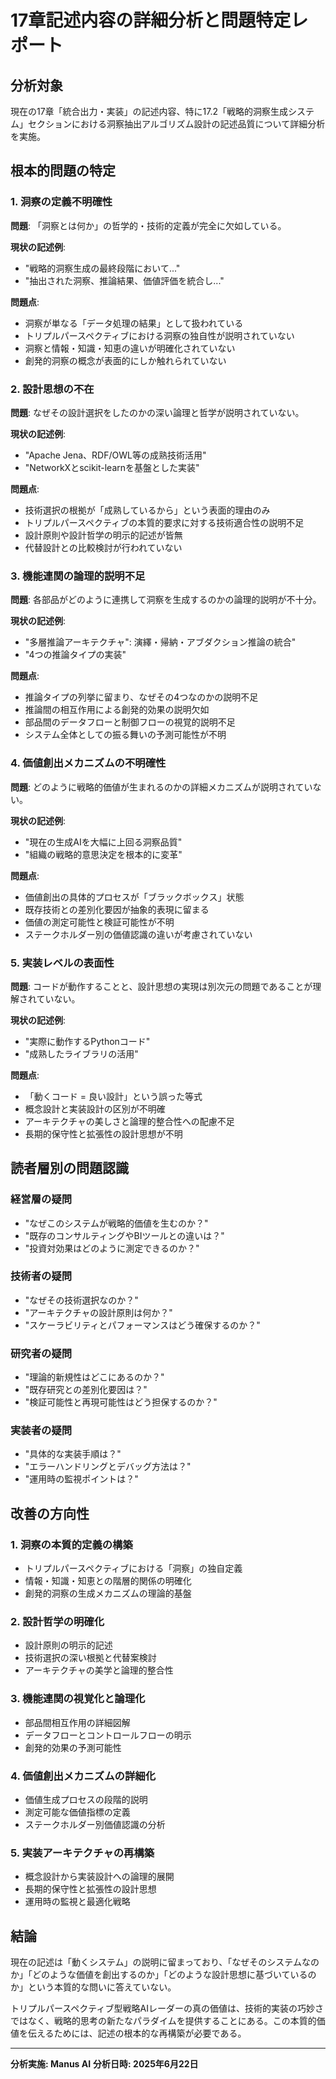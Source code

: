 # 17章記述内容の詳細分析と問題特定レポート

## 分析対象

現在の17章「統合出力・実装」の記述内容、特に17.2「戦略的洞察生成システム」セクションにおける洞察抽出アルゴリズム設計の記述品質について詳細分析を実施。

## 根本的問題の特定

### 1. 洞察の定義不明確性

**問題**: 「洞察とは何か」の哲学的・技術的定義が完全に欠如している。

**現状の記述例**:
- "戦略的洞察生成の最終段階において..."
- "抽出された洞察、推論結果、価値評価を統合し..."

**問題点**:
- 洞察が単なる「データ処理の結果」として扱われている
- トリプルパースペクティブにおける洞察の独自性が説明されていない
- 洞察と情報・知識・知恵の違いが明確化されていない
- 創発的洞察の概念が表面的にしか触れられていない

### 2. 設計思想の不在

**問題**: なぜその設計選択をしたのかの深い論理と哲学が説明されていない。

**現状の記述例**:
- "Apache Jena、RDF/OWL等の成熟技術活用"
- "NetworkXとscikit-learnを基盤とした実装"

**問題点**:
- 技術選択の根拠が「成熟しているから」という表面的理由のみ
- トリプルパースペクティブの本質的要求に対する技術適合性の説明不足
- 設計原則や設計哲学の明示的記述が皆無
- 代替設計との比較検討が行われていない

### 3. 機能連関の論理的説明不足

**問題**: 各部品がどのように連携して洞察を生成するのかの論理的説明が不十分。

**現状の記述例**:
- "多層推論アーキテクチャ": 演繹・帰納・アブダクション推論の統合"
- "4つの推論タイプの実装"

**問題点**:
- 推論タイプの列挙に留まり、なぜその4つなのかの説明不足
- 推論間の相互作用による創発的効果の説明欠如
- 部品間のデータフローと制御フローの視覚的説明不足
- システム全体としての振る舞いの予測可能性が不明

### 4. 価値創出メカニズムの不明確性

**問題**: どのように戦略的価値が生まれるのかの詳細メカニズムが説明されていない。

**現状の記述例**:
- "現在の生成AIを大幅に上回る洞察品質"
- "組織の戦略的意思決定を根本的に変革"

**問題点**:
- 価値創出の具体的プロセスが「ブラックボックス」状態
- 既存技術との差別化要因が抽象的表現に留まる
- 価値の測定可能性と検証可能性が不明
- ステークホルダー別の価値認識の違いが考慮されていない

### 5. 実装レベルの表面性

**問題**: コードが動作することと、設計思想の実現は別次元の問題であることが理解されていない。

**現状の記述例**:
- "実際に動作するPythonコード"
- "成熟したライブラリの活用"

**問題点**:
- 「動くコード = 良い設計」という誤った等式
- 概念設計と実装設計の区別が不明確
- アーキテクチャの美しさと論理的整合性への配慮不足
- 長期的保守性と拡張性の設計思想が不明

## 読者層別の問題認識

### 経営層の疑問
- "なぜこのシステムが戦略的価値を生むのか？"
- "既存のコンサルティングやBIツールとの違いは？"
- "投資対効果はどのように測定できるのか？"

### 技術者の疑問
- "なぜその技術選択なのか？"
- "アーキテクチャの設計原則は何か？"
- "スケーラビリティとパフォーマンスはどう確保するのか？"

### 研究者の疑問
- "理論的新規性はどこにあるのか？"
- "既存研究との差別化要因は？"
- "検証可能性と再現可能性はどう担保するのか？"

### 実装者の疑問
- "具体的な実装手順は？"
- "エラーハンドリングとデバッグ方法は？"
- "運用時の監視ポイントは？"

## 改善の方向性

### 1. 洞察の本質的定義の構築
- トリプルパースペクティブにおける「洞察」の独自定義
- 情報・知識・知恵との階層的関係の明確化
- 創発的洞察の生成メカニズムの理論的基盤

### 2. 設計哲学の明確化
- 設計原則の明示的記述
- 技術選択の深い根拠と代替案検討
- アーキテクチャの美学と論理的整合性

### 3. 機能連関の視覚化と論理化
- 部品間相互作用の詳細図解
- データフローとコントロールフローの明示
- 創発的効果の予測可能性

### 4. 価値創出メカニズムの詳細化
- 価値生成プロセスの段階的説明
- 測定可能な価値指標の定義
- ステークホルダー別価値認識の分析

### 5. 実装アーキテクチャの再構築
- 概念設計から実装設計への論理的展開
- 長期的保守性と拡張性の設計思想
- 運用時の監視と最適化戦略

## 結論

現在の記述は「動くシステム」の説明に留まっており、「なぜそのシステムなのか」「どのような価値を創出するのか」「どのような設計思想に基づいているのか」という本質的な問いに答えていない。

トリプルパースペクティブ型戦略AIレーダーの真の価値は、技術的実装の巧妙さではなく、戦略的思考の新たなパラダイムを提供することにある。この本質的価値を伝えるためには、記述の根本的な再構築が必要である。

---

**分析実施: Manus AI**
**分析日時: 2025年6月22日**

